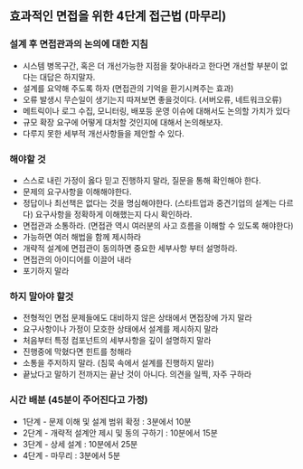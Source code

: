 ## 효과적인 면접을 위한 4단계 접근법 (마무리)

### 설계 후 면접관과의 논의에 대한 지침
- 시스템 병목구간, 혹은 더 개선가능한 지점을 찾아내라고 한다면 개선할 부분이 없다는 대답은 하지말자.
- 설계를 요약해 주도록 하자 (면접관의 기억을 환기시켜주는 효과)
- 오류 발생시 무슨일이 생기는지 따져보면 좋을것이다. (서버오류, 네트워크오류)
- 메트릭이나 로그 수집, 모니터링, 배포등 운영 이슈에 대해서도 논의할 가치가 있다
- 규모 확장 요구에 어떻게 대처할 것인지에 대해서 논의해보자.
- 다루지 못한 세부적 개선사항들을 제안할 수 있다.

###  해야할 것
- 스스로 내린 가정이 옳다 믿고 진행하지 말라, 질문을 통해 확인해야 한다.
- 문제의 요구사항을 이해해야한다.
- 정답이나 최선책은 없다는 것을 명심해야한다. (스타트업과 중견기업의 설계는 다르다) 요구사항을 정확하게 이해했는지 다시 확인하라.
- 면접관과 소통하라. (면접관 역시 여러분의 사고 흐름을 이해할 수 있도록 해야한다)
- 가능하면 여러 해법을 함께 제시하라
- 개략적 설계에 면접관이 동의하면 중요한 세부사항 부터 설명하라.
- 면접관의 아이디어를 이끌어 내라
- 포기하지 말라

###  하지 말아야 할것
- 전형적인 면접 문제들에도 대비하지 않은 상태에서 면접장에 가지 말라
- 요구사항이나 가정이 모호한 상태에서 설계를 제시하지 말라
- 처음부터 특정 컴포넌트의 세부사항을 깊이 설명하지 말라
- 진행중에 막혔다면 힌트를 청해라
- 소통을 주저하지 말라. (침묵 속에서 설계를 진행하지 말라)
- 끝났다고 말하기 전까지는 끝난 것이 아니다. 의견을 일찍, 자주 구하라


### 시간 배분 (45분이 주어진다고 가정)
- 1단계 - 문제 이해 및 설계 범위 확정 : 3분에서 10분
- 2단계 - 개략적 설계안 제시 및 동의 구하기 : 10분에서 15분
- 3단계 - 상세 설계 : 10분에서 25분
- 4단계 - 마무리 : 3분에서 5분